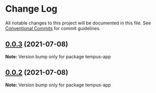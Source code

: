 # Change Log

All notable changes to this project will be documented in this file.
See [Conventional Commits](https://conventionalcommits.org) for commit guidelines.

## [0.0.3](https://github.com/tempus-finance/tempus-app/compare/v0.0.2...v0.0.3) (2021-07-08)

**Note:** Version bump only for package tempus-app





## [0.0.2](https://github.com/tempus-finance/tempus-app/compare/v0.0.1...v0.0.2) (2021-07-08)

**Note:** Version bump only for package tempus-app
